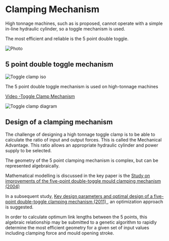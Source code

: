 # Clamping Mechanism

High tonnage machines, such as is proposed, cannot operate with a simple in-line hydraulic cylinder, so a toggle mechanism is used.

The most efficient and reliable is the 5 point double toggle.

![Photo](https://github.com/plastic-hub/products/blob/master/projects/industrial-injector/clamping-mechanism/unname-twin-toggle-clamp.gif)



## 5 point double toggle mechanism

![Toggle clamp iso](https://github.com/plastic-hub/products/blob/master/projects/industrial-injector/clamping-mechanism/Construction-of-Clamping-Unit.jpg)

The 5 point double toggle mechanism is used on high-tonnage machines

[Video -Toggle Clamp Mechanism](https://www.youtube.com/watch?v=w0k1a_s6GWk)

![Toggle clamp diagram](https://github.com/plastic-hub/products/blob/master/projects/industrial-injector/clamping-mechanism/clamping.gif)


## Design of a clamping mechanism

The challenge of designing a high tonnage toggle clamp is to be able to calculate the ratio of input and output forces. This is called the Mechanical Advantage. This ratio allows an appropriate hydraulic cylinder and power supply to be selected.

The geometry of the 5 point clamping mechanism is complex, but can be represented algebraically. 

Mathematical modelling is discussed in the key paper is the [Study on improvements of the five-point double-toggle mould clamping mechanism (2004)](http://citeseerx.ist.psu.edu/viewdoc/download?doi=10.1.1.828.9042&rep=rep1&type=pdf)

In a subsequent study, [Key design parameters and optimal design of a five-point double-toggle clamping mechanism (2011) ](https://doi.org/10.1016/j.apm.2011.03.001), an optimization approach is suggested.

In order to calculate optimum link lengths between the 5 points, this algebraic relationship may be submitted to a genetic algorithm to rapidly determine the most efficient geometry for a given set of input values including clamping force and mould opening stroke.

